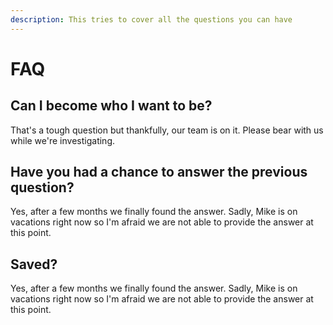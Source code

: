 ```yaml
---
description: This tries to cover all the questions you can have
---
```


# FAQ

## Can I become who I want to be?

That's a tough question but thankfully, our team is on it. Please bear with us while we're investigating.

## Have you had a chance to answer the previous question?

Yes, after a few months we finally found the answer. Sadly, Mike is on vacations right now so I'm afraid we are not able to provide the answer at this point.

## Saved?

Yes, after a few months we finally found the answer. Sadly, Mike is on vacations right now so I'm afraid we are not able to provide the answer at this point.



